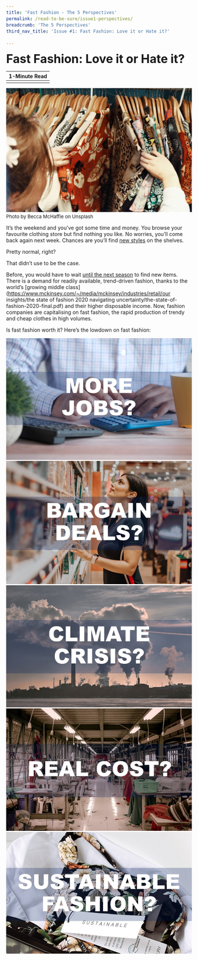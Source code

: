 ```yaml
---
title: 'Fast Fashion - The 5 Perspectives'
permalink: /read-to-be-sure/issue1-perspectives/
breadcrumb: 'The 5 Perspectives'
third_nav_title: 'Issue #1: Fast Fashion: Love it or Hate it?'

---
```


**<font size=6>Fast Fashion: Love it or Hate it?</font>**

| **1-Minute Read** |
| :---------------: |
|                   |

![](../images/becca-mchaffie-Fzde_6ITjkw-unsplash-min.jpg)<font size="2">Photo by Becca McHaffie on Unsplash</font>

It’s the weekend and you’ve got some time and money. You browse your favourite clothing store but find nothing you like. No worries, you’ll come back again next week. Chances are you’ll find [new styles](https://www.channelnewsasia.com/cnainsider/true-cost-demand-cheap-clothes-fast-fashion-industry-environment-220706) on the shelves.

Pretty normal, right?

That didn’t use to be the case.

Before, you would have to wait [until the next season](https://www.forbes.com/sites/theyec/2019/05/13/three-reasons-why-fast-fashion-is-becoming-a-problem-and-what-to-do-about-it/?sh=3934b17c144b) to find new items. There is a demand for readily available, trend-driven fashion, thanks to the world’s [growing middle class](https://www.mckinsey.com/~/media/mckinsey/industries/retail/our insights/the state of fashion 2020 navigating uncertainty/the-state-of-fashion-2020-final.pdf) and their higher disposable income. Now, fashion companies are capitalising on fast fashion, the rapid production of trendy and cheap clothes in high volumes.

Is fast fashion worth it? Here’s the lowdown on fast fashion:

<div>
<div class="row is-multiline">
<div class="col is-one-fifth-desktop is-one-fifth-tablet">
<a href="/read-to-be-sure/issue1-perspective1/"><img src="../images/rtbs1-perspective1.jpg" alt="image 1"></a>
</div>
    <div class="col is-one-fifth-desktop is-one-fifth-tablet">
<a href="/read-to-be-sure/issue1-perspective2/"><img src="../images/rtbs1-perspective2.jpg" alt="image 2"></a>
</div>
    <div class="col is-one-fifth-desktop is-one-fifth-tablet">
<a href="/read-to-be-sure/issue1-perspective3/"><img src="../images/rtbs1-perspective3.jpg" alt="image 3"></a>
</div>
    <div class="col is-one-fifth-desktop is-one-fifth-tablet">
<a href="/read-to-be-sure/issue1-perspective4/"><img src="../images/rtbs1-perspective4.jpg" alt="image 4"></a>
</div>
    <div class="col is-one-fifth-desktop is-one-fifth-tablet">
<a href="/read-to-be-sure/issue1-perspective5/"><img src="../images/rtbs1-perspective5.jpg" alt="image 5"></a>
</div>
</div>
</div>

